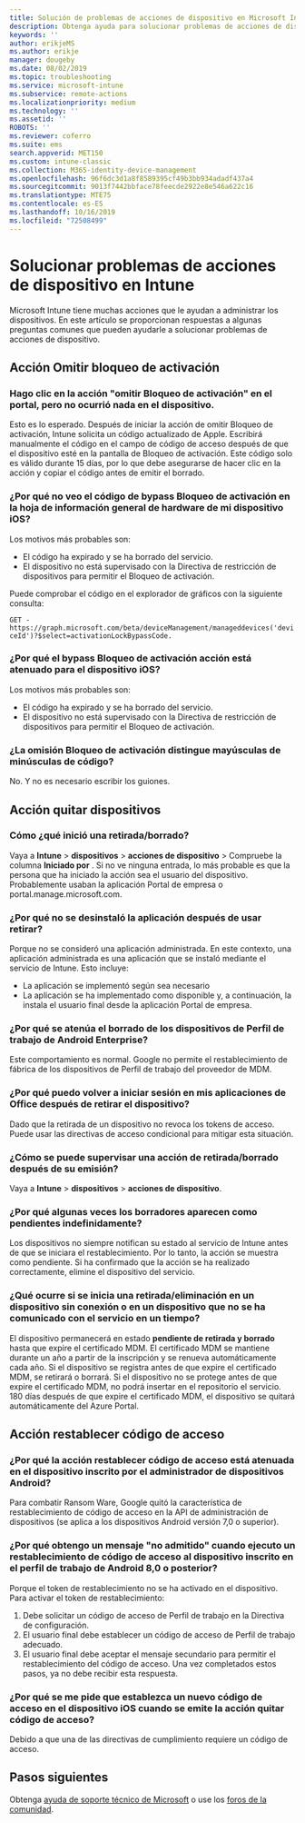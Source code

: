 ```yaml
---
title: Solución de problemas de acciones de dispositivo en Microsoft Intune - Azure | Microsoft Docs
description: Obtenga ayuda para solucionar problemas de acciones de dispositivo.
keywords: ''
author: erikjeMS
ms.author: erikje
manager: dougeby
ms.date: 08/02/2019
ms.topic: troubleshooting
ms.service: microsoft-intune
ms.subservice: remote-actions
ms.localizationpriority: medium
ms.technology: ''
ms.assetid: ''
ROBOTS: ''
ms.reviewer: coferro
ms.suite: ems
search.appverid: MET150
ms.custom: intune-classic
ms.collection: M365-identity-device-management
ms.openlocfilehash: 96f6dc3d1a8f8589395cf49b3bb934adadf437a4
ms.sourcegitcommit: 9013f7442bbface78feecde2922e8e546a622c16
ms.translationtype: MTE75
ms.contentlocale: es-ES
ms.lasthandoff: 10/16/2019
ms.locfileid: "72508499"
---
```

# <a name="troubleshoot-device-actions-in-intune"></a>Solucionar problemas de acciones de dispositivo en Intune

Microsoft Intune tiene muchas acciones que le ayudan a administrar los dispositivos. En este artículo se proporcionan respuestas a algunas preguntas comunes que pueden ayudarle a solucionar problemas de acciones de dispositivo.

## <a name="bypass-activation-lock-action"></a>Acción Omitir bloqueo de activación

### <a name="i-clicked-the-bypass-activation-lock-action-in-the-portal-but-nothing-happened-on-the-device"></a>Hago clic en la acción "omitir Bloqueo de activación" en el portal, pero no ocurrió nada en el dispositivo.
Esto es lo esperado. Después de iniciar la acción de omitir Bloqueo de activación, Intune solicita un código actualizado de Apple. Escribirá manualmente el código en el campo de código de acceso después de que el dispositivo esté en la pantalla de Bloqueo de activación. Este código solo es válido durante 15 días, por lo que debe asegurarse de hacer clic en la acción y copiar el código antes de emitir el borrado.

### <a name="why-dont-i-see-the-bypass-activation-lock-code-in-the-hardware-overview-blade-of-my-ios-device"></a>¿Por qué no veo el código de bypass Bloqueo de activación en la hoja de información general de hardware de mi dispositivo iOS?
Los motivos más probables son:
- El código ha expirado y se ha borrado del servicio.
- El dispositivo no está supervisado con la Directiva de restricción de dispositivos para permitir el Bloqueo de activación.

Puede comprobar el código en el explorador de gráficos con la siguiente consulta:

```GET - https://graph.microsoft.com/beta/deviceManagement/manageddevices('deviceId')?$select=activationLockBypassCode.```

### <a name="why-is-the-bypass-activation-lock-action-greyed-out-for-my-ios-device"></a>¿Por qué el bypass Bloqueo de activación acción está atenuado para el dispositivo iOS?
Los motivos más probables son: 
- El código ha expirado y se ha borrado del servicio.
- El dispositivo no está supervisado con la Directiva de restricción de dispositivos para permitir el Bloqueo de activación.

### <a name="is-the-bypass-activation-lock-code-case-sensitive"></a>¿La omisión Bloqueo de activación distingue mayúsculas de minúsculas de código?
No. Y no es necesario escribir los guiones.

## <a name="remove-devices-action"></a>Acción quitar dispositivos

### <a name="how-do-i-tell-who-started-a-retirewipe"></a>Cómo ¿qué inició una retirada/borrado?
Vaya a **Intune**  > **dispositivos**  > **acciones de dispositivo** > Compruebe la columna **Iniciado por** .
Si no ve ninguna entrada, lo más probable es que la persona que ha iniciado la acción sea el usuario del dispositivo. Probablemente usaban la aplicación Portal de empresa o portal.manage.microsoft.com.

### <a name="why-wasnt-my-application-uninstalled-after-using-retire"></a>¿Por qué no se desinstaló la aplicación después de usar retirar?
Porque no se consideró una aplicación administrada. En este contexto, una aplicación administrada es una aplicación que se instaló mediante el servicio de Intune. Esto incluye:
- La aplicación se implementó según sea necesario
- La aplicación se ha implementado como disponible y, a continuación, la instala el usuario final desde la aplicación Portal de empresa.

### <a name="why-is-wipe-grayed-out-for-android-enterprise-work-profile-devices"></a>¿Por qué se atenúa el borrado de los dispositivos de Perfil de trabajo de Android Enterprise?
Este comportamiento es normal. Google no permite el restablecimiento de fábrica de los dispositivos de Perfil de trabajo del proveedor de MDM.

### <a name="why-can-i-sign-back-into-my-office-apps-after-my-device-was-retired"></a>¿Por qué puedo volver a iniciar sesión en mis aplicaciones de Office después de retirar el dispositivo?
Dado que la retirada de un dispositivo no revoca los tokens de acceso. Puede usar las directivas de acceso condicional para mitigar esta situación.

### <a name="how-can-i-monitor-a-retirewipe-action-after-it-was-issued"></a>¿Cómo se puede supervisar una acción de retirada/borrado después de su emisión?
Vaya a **Intune**  > **dispositivos**  > **acciones de dispositivo**.

### <a name="why-do-wipes-sometimes-show-as-pending-indefinitely"></a>¿Por qué algunas veces los borradores aparecen como pendientes indefinidamente?
Los dispositivos no siempre notifican su estado al servicio de Intune antes de que se iniciara el restablecimiento. Por lo tanto, la acción se muestra como pendiente. Si ha confirmado que la acción se ha realizado correctamente, elimine el dispositivo del servicio.

### <a name="what-happens-if-i-start-a-retirewipe-on-an-offline-device-or-a-device-that-hasnt-communicated-with-the-service-in-a-while"></a>¿Qué ocurre si se inicia una retirada/eliminación en un dispositivo sin conexión o en un dispositivo que no se ha comunicado con el servicio en un tiempo?
El dispositivo permanecerá en estado **pendiente de retirada y borrado** hasta que expire el certificado MDM. El certificado MDM se mantiene durante un año a partir de la inscripción y se renueva automáticamente cada año. Si el dispositivo se registra antes de que expire el certificado MDM, se retirará o borrará. Si el dispositivo no se protege antes de que expire el certificado MDM, no podrá insertar en el repositorio el servicio. 180 días después de que expire el certificado MDM, el dispositivo se quitará automáticamente del Azure Portal.


## <a name="reset-passcode-action"></a>Acción restablecer código de acceso

### <a name="why-is-the-reset-passcode-action-greyed-out-on-my-android-device-admin-enrolled-device"></a>¿Por qué la acción restablecer código de acceso está atenuada en el dispositivo inscrito por el administrador de dispositivos Android?
Para combatir Ransom Ware, Google quitó la característica de restablecimiento de código de acceso en la API de administración de dispositivos (se aplica a los dispositivos Android versión 7,0 o superior).

### <a name="why-do-i-get-a-not-supported-message-when-i-issue-a-passcode-reset-to-my-android-80-or-later-work-profile-enrolled-device"></a>¿Por qué obtengo un mensaje "no admitido" cuando ejecuto un restablecimiento de código de acceso al dispositivo inscrito en el perfil de trabajo de Android 8,0 o posterior?
Porque el token de restablecimiento no se ha activado en el dispositivo. Para activar el token de restablecimiento:
1. Debe solicitar un código de acceso de Perfil de trabajo en la Directiva de configuración.
2. El usuario final debe establecer un código de acceso de Perfil de trabajo adecuado.
3. El usuario final debe aceptar el mensaje secundario para permitir el restablecimiento del código de acceso.
Una vez completados estos pasos, ya no debe recibir esta respuesta.

### <a name="why-am-i-prompted-to-set-a-new-passcode-on-my-ios-device-when-i-issue-the-remove-passcode-action"></a>¿Por qué se me pide que establezca un nuevo código de acceso en el dispositivo iOS cuando se emite la acción quitar código de acceso?
Debido a que una de las directivas de cumplimiento requiere un código de acceso.

## <a name="next-steps"></a>Pasos siguientes

Obtenga [ayuda de soporte técnico de Microsoft](../fundamentals/get-support.md) o use los [foros de la comunidad](https://social.technet.microsoft.com/Forums/en-US/home?category=microsoftintune).
